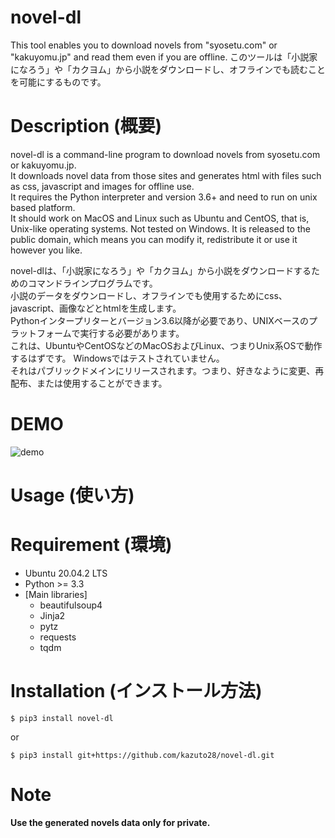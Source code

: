# novel-dl
This tool enables you to download novels from "syosetu.com" or "kakuyomu.jp" and read them even if you are offline.
このツールは「小説家になろう」や「カクヨム」から小説をダウンロードし、オフラインでも読むことを可能にするものです。

# Description (概要)

novel-dl is a command-line program to download novels from syosetu.com or kakuyomu.jp.  
It downloads novel data from those sites and generates html with files such as css, javascript and images for offline use.  
It requires the Python interpreter and version 3.6+ and need to run on unix based platform.  
It should work on MacOS and Linux such as Ubuntu and CentOS, that is, Unix-like operating systems. Not tested on Windows.
It is released to the public domain, which means you can modify it, redistribute it or use it however you like.  


novel-dlは、「小説家になろう」や「カクヨム」から小説をダウンロードするためのコマンドラインプログラムです。  
小説のデータをダウンロードし、オフラインでも使用するためにcss、javascript、画像などとhtmlを生成します。  
Pythonインタープリターとバージョン3.6以降が必要であり、UNIXベースのプラットフォームで実行する必要があります。  
これは、UbuntuやCentOSなどのMacOSおよびLinux、つまりUnix系OSで動作するはずです。 Windowsではテストされていません。  
それはパブリックドメインにリリースされます。つまり、好きなように変更、再配布、または使用することができます。  

# DEMO
![demo](https://raw.github.com/wiki/kazuto28/novel-dl/images/novel-dl_DEMO.gif)
# Usage (使い方)

# Requirement (環境)

- Ubuntu 20.04.2 LTS
- Python >= 3.3
- [Main libraries]
    - beautifulsoup4
    - Jinja2
    - pytz
    - requests
    - tqdm

# Installation (インストール方法)

```
$ pip3 install novel-dl
```
or
```
$ pip3 install git+https://github.com/kazuto28/novel-dl.git
```

# Note
**Use the generated novels data only for private.**
